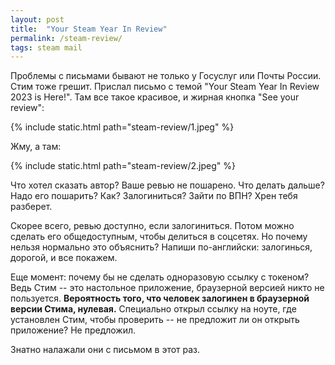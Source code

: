 ```yaml
---
layout: post
title:  "Your Steam Year In Review"
permalink: /steam-review/
tags: steam mail
---
```


Проблемы с письмами бывают не только у Госуслуг или Почты России. Стим тоже
грешит. Прислал письмо с темой "Your Steam Year In Review 2023 is Here!". Там все
такое красивое, и жирная кнопка "See your review":

{% include static.html path="steam-review/1.jpeg" %}

Жму, а там:

{% include static.html path="steam-review/2.jpeg" %}

Что хотел сказать автор? Ваше ревью не пошарено. Что делать дальше? Надо его
пошарить? Как? Залогиниться? Зайти по ВПН? Хрен тебя разберет.

Скорее всего, ревью доступно, если залогиниться. Потом можно сделать его
общедоступным, чтобы делиться в соцсетях. Но почему нельзя нормально это
объяснить? Напиши по-английски: залогинься, дорогой, и все покажем.

Еще момент: почему бы не сделать одноразовую ссылку с токеном? Ведь Стим -- это
настольное приложение, браузерной версией никто не пользуется. **Вероятность
того, что человек залогинен в браузерной версии Стима, нулевая.** Специально
открыл ссылку на ноуте, где установлен Стим, чтобы проверить -- не предложит ли
он открыть приложение? Не предложил.

Знатно налажали они с письмом в этот раз.
